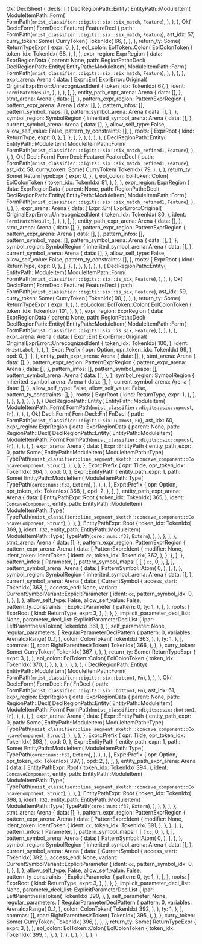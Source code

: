 Ok(
    DeclSheet {
        decls: [
            (
                DeclRegionPath::Entity(
                    EntityPath::ModuleItem(
                        ModuleItemPath::Form(
                            FormPath(`mnist_classifier::digits::six::six_match`, `Feature`),
                        ),
                    ),
                ),
                Ok(
                    Decl::Form(
                        FormDecl::Feature(
                            FeatureDecl {
                                path: FormPath(`mnist_classifier::digits::six::six_match`, `Feature`),
                                ast_idx: 57,
                                curry_token: Some(
                                    CurryToken(
                                        TokenIdx(
                                            66,
                                        ),
                                    ),
                                ),
                                return_ty: Some(
                                    ReturnTypeExpr {
                                        expr: 0,
                                    },
                                ),
                                eol_colon: EolToken::Colon(
                                    EolColonToken {
                                        token_idx: TokenIdx(
                                            68,
                                        ),
                                    },
                                ),
                                expr_region: ExprRegion {
                                    data: ExprRegionData {
                                        parent: None,
                                        path: RegionPath::Decl(
                                            DeclRegionPath::Entity(
                                                EntityPath::ModuleItem(
                                                    ModuleItemPath::Form(
                                                        FormPath(`mnist_classifier::digits::six::six_match`, `Feature`),
                                                    ),
                                                ),
                                            ),
                                        ),
                                        expr_arena: Arena {
                                            data: [
                                                Expr::Err(
                                                    ExprError::Original(
                                                        OriginalExprError::UnrecognizedIdent {
                                                            token_idx: TokenIdx(
                                                                67,
                                                            ),
                                                            ident: `FermiMatchResult`,
                                                        },
                                                    ),
                                                ),
                                            ],
                                        },
                                        entity_path_expr_arena: Arena {
                                            data: [],
                                        },
                                        stmt_arena: Arena {
                                            data: [],
                                        },
                                        pattern_expr_region: PatternExprRegion {
                                            pattern_expr_arena: Arena {
                                                data: [],
                                            },
                                            pattern_infos: [],
                                            pattern_symbol_maps: [],
                                            pattern_symbol_arena: Arena {
                                                data: [],
                                            },
                                        },
                                        symbol_region: SymbolRegion {
                                            inherited_symbol_arena: Arena {
                                                data: [],
                                            },
                                            current_symbol_arena: Arena {
                                                data: [],
                                            },
                                            allow_self_type: False,
                                            allow_self_value: False,
                                            pattern_ty_constraints: [],
                                        },
                                        roots: [
                                            ExprRoot {
                                                kind: ReturnType,
                                                expr: 0,
                                            },
                                        ],
                                    },
                                },
                            },
                        ),
                    ),
                ),
            ),
            (
                DeclRegionPath::Entity(
                    EntityPath::ModuleItem(
                        ModuleItemPath::Form(
                            FormPath(`mnist_classifier::digits::six::six_match_refined1`, `Feature`),
                        ),
                    ),
                ),
                Ok(
                    Decl::Form(
                        FormDecl::Feature(
                            FeatureDecl {
                                path: FormPath(`mnist_classifier::digits::six::six_match_refined1`, `Feature`),
                                ast_idx: 58,
                                curry_token: Some(
                                    CurryToken(
                                        TokenIdx(
                                            79,
                                        ),
                                    ),
                                ),
                                return_ty: Some(
                                    ReturnTypeExpr {
                                        expr: 0,
                                    },
                                ),
                                eol_colon: EolToken::Colon(
                                    EolColonToken {
                                        token_idx: TokenIdx(
                                            81,
                                        ),
                                    },
                                ),
                                expr_region: ExprRegion {
                                    data: ExprRegionData {
                                        parent: None,
                                        path: RegionPath::Decl(
                                            DeclRegionPath::Entity(
                                                EntityPath::ModuleItem(
                                                    ModuleItemPath::Form(
                                                        FormPath(`mnist_classifier::digits::six::six_match_refined1`, `Feature`),
                                                    ),
                                                ),
                                            ),
                                        ),
                                        expr_arena: Arena {
                                            data: [
                                                Expr::Err(
                                                    ExprError::Original(
                                                        OriginalExprError::UnrecognizedIdent {
                                                            token_idx: TokenIdx(
                                                                80,
                                                            ),
                                                            ident: `FermiMatchResult`,
                                                        },
                                                    ),
                                                ),
                                            ],
                                        },
                                        entity_path_expr_arena: Arena {
                                            data: [],
                                        },
                                        stmt_arena: Arena {
                                            data: [],
                                        },
                                        pattern_expr_region: PatternExprRegion {
                                            pattern_expr_arena: Arena {
                                                data: [],
                                            },
                                            pattern_infos: [],
                                            pattern_symbol_maps: [],
                                            pattern_symbol_arena: Arena {
                                                data: [],
                                            },
                                        },
                                        symbol_region: SymbolRegion {
                                            inherited_symbol_arena: Arena {
                                                data: [],
                                            },
                                            current_symbol_arena: Arena {
                                                data: [],
                                            },
                                            allow_self_type: False,
                                            allow_self_value: False,
                                            pattern_ty_constraints: [],
                                        },
                                        roots: [
                                            ExprRoot {
                                                kind: ReturnType,
                                                expr: 0,
                                            },
                                        ],
                                    },
                                },
                            },
                        ),
                    ),
                ),
            ),
            (
                DeclRegionPath::Entity(
                    EntityPath::ModuleItem(
                        ModuleItemPath::Form(
                            FormPath(`mnist_classifier::digits::six::is_six`, `Feature`),
                        ),
                    ),
                ),
                Ok(
                    Decl::Form(
                        FormDecl::Feature(
                            FeatureDecl {
                                path: FormPath(`mnist_classifier::digits::six::is_six`, `Feature`),
                                ast_idx: 59,
                                curry_token: Some(
                                    CurryToken(
                                        TokenIdx(
                                            98,
                                        ),
                                    ),
                                ),
                                return_ty: Some(
                                    ReturnTypeExpr {
                                        expr: 1,
                                    },
                                ),
                                eol_colon: EolToken::Colon(
                                    EolColonToken {
                                        token_idx: TokenIdx(
                                            101,
                                        ),
                                    },
                                ),
                                expr_region: ExprRegion {
                                    data: ExprRegionData {
                                        parent: None,
                                        path: RegionPath::Decl(
                                            DeclRegionPath::Entity(
                                                EntityPath::ModuleItem(
                                                    ModuleItemPath::Form(
                                                        FormPath(`mnist_classifier::digits::six::is_six`, `Feature`),
                                                    ),
                                                ),
                                            ),
                                        ),
                                        expr_arena: Arena {
                                            data: [
                                                Expr::Err(
                                                    ExprError::Original(
                                                        OriginalExprError::UnrecognizedIdent {
                                                            token_idx: TokenIdx(
                                                                100,
                                                            ),
                                                            ident: `MnistLabel`,
                                                        },
                                                    ),
                                                ),
                                                Expr::Prefix {
                                                    opr: Option,
                                                    opr_token_idx: TokenIdx(
                                                        99,
                                                    ),
                                                    opd: 0,
                                                },
                                            ],
                                        },
                                        entity_path_expr_arena: Arena {
                                            data: [],
                                        },
                                        stmt_arena: Arena {
                                            data: [],
                                        },
                                        pattern_expr_region: PatternExprRegion {
                                            pattern_expr_arena: Arena {
                                                data: [],
                                            },
                                            pattern_infos: [],
                                            pattern_symbol_maps: [],
                                            pattern_symbol_arena: Arena {
                                                data: [],
                                            },
                                        },
                                        symbol_region: SymbolRegion {
                                            inherited_symbol_arena: Arena {
                                                data: [],
                                            },
                                            current_symbol_arena: Arena {
                                                data: [],
                                            },
                                            allow_self_type: False,
                                            allow_self_value: False,
                                            pattern_ty_constraints: [],
                                        },
                                        roots: [
                                            ExprRoot {
                                                kind: ReturnType,
                                                expr: 1,
                                            },
                                        ],
                                    },
                                },
                            },
                        ),
                    ),
                ),
            ),
            (
                DeclRegionPath::Entity(
                    EntityPath::ModuleItem(
                        ModuleItemPath::Form(
                            FormPath(`mnist_classifier::digits::six::upmost`, `Fn`),
                        ),
                    ),
                ),
                Ok(
                    Decl::Form(
                        FormDecl::Fn(
                            FnDecl {
                                path: FormPath(`mnist_classifier::digits::six::upmost`, `Fn`),
                                ast_idx: 60,
                                expr_region: ExprRegion {
                                    data: ExprRegionData {
                                        parent: None,
                                        path: RegionPath::Decl(
                                            DeclRegionPath::Entity(
                                                EntityPath::ModuleItem(
                                                    ModuleItemPath::Form(
                                                        FormPath(`mnist_classifier::digits::six::upmost`, `Fn`),
                                                    ),
                                                ),
                                            ),
                                        ),
                                        expr_arena: Arena {
                                            data: [
                                                Expr::EntityPath {
                                                    entity_path_expr: 0,
                                                    path: Some(
                                                        EntityPath::ModuleItem(
                                                            ModuleItemPath::Type(
                                                                TypePath(`mnist_classifier::line_segment_sketch::concave_component::ConcaveComponent`, `Struct`),
                                                            ),
                                                        ),
                                                    ),
                                                },
                                                Expr::Prefix {
                                                    opr: Tilde,
                                                    opr_token_idx: TokenIdx(
                                                        364,
                                                    ),
                                                    opd: 0,
                                                },
                                                Expr::EntityPath {
                                                    entity_path_expr: 1,
                                                    path: Some(
                                                        EntityPath::ModuleItem(
                                                            ModuleItemPath::Type(
                                                                TypePath(`core::num::f32`, `Extern`),
                                                            ),
                                                        ),
                                                    ),
                                                },
                                                Expr::Prefix {
                                                    opr: Option,
                                                    opr_token_idx: TokenIdx(
                                                        368,
                                                    ),
                                                    opd: 2,
                                                },
                                            ],
                                        },
                                        entity_path_expr_arena: Arena {
                                            data: [
                                                EntityPathExpr::Root {
                                                    token_idx: TokenIdx(
                                                        365,
                                                    ),
                                                    ident: `ConcaveComponent`,
                                                    entity_path: EntityPath::ModuleItem(
                                                        ModuleItemPath::Type(
                                                            TypePath(`mnist_classifier::line_segment_sketch::concave_component::ConcaveComponent`, `Struct`),
                                                        ),
                                                    ),
                                                },
                                                EntityPathExpr::Root {
                                                    token_idx: TokenIdx(
                                                        369,
                                                    ),
                                                    ident: `f32`,
                                                    entity_path: EntityPath::ModuleItem(
                                                        ModuleItemPath::Type(
                                                            TypePath(`core::num::f32`, `Extern`),
                                                        ),
                                                    ),
                                                },
                                            ],
                                        },
                                        stmt_arena: Arena {
                                            data: [],
                                        },
                                        pattern_expr_region: PatternExprRegion {
                                            pattern_expr_arena: Arena {
                                                data: [
                                                    PatternExpr::Ident {
                                                        modifier: None,
                                                        ident_token: IdentToken {
                                                            ident: `cc`,
                                                            token_idx: TokenIdx(
                                                                362,
                                                            ),
                                                        },
                                                    },
                                                ],
                                            },
                                            pattern_infos: [
                                                Parameter,
                                            ],
                                            pattern_symbol_maps: [
                                                [
                                                    (
                                                        `cc`,
                                                        0,
                                                    ),
                                                ],
                                            ],
                                            pattern_symbol_arena: Arena {
                                                data: [
                                                    PatternSymbol::Atom(
                                                        0,
                                                    ),
                                                ],
                                            },
                                        },
                                        symbol_region: SymbolRegion {
                                            inherited_symbol_arena: Arena {
                                                data: [],
                                            },
                                            current_symbol_arena: Arena {
                                                data: [
                                                    CurrentSymbol {
                                                        access_start: TokenIdx(
                                                            363,
                                                        ),
                                                        access_end: None,
                                                        variant: CurrentSymbolVariant::ExplicitParameter {
                                                            ident: `cc`,
                                                            pattern_symbol_idx: 0,
                                                        },
                                                    },
                                                ],
                                            },
                                            allow_self_type: False,
                                            allow_self_value: False,
                                            pattern_ty_constraints: [
                                                ExplicitParameter {
                                                    pattern: 0,
                                                    ty: 1,
                                                },
                                            ],
                                        },
                                        roots: [
                                            ExprRoot {
                                                kind: ReturnType,
                                                expr: 3,
                                            },
                                        ],
                                    },
                                },
                                implicit_parameter_decl_list: None,
                                parameter_decl_list: ExplicitParameterDeclList {
                                    lpar: LeftParenthesisToken(
                                        TokenIdx(
                                            361,
                                        ),
                                    ),
                                    self_parameter: None,
                                    regular_parameters: [
                                        RegularParameterDeclPattern {
                                            pattern: 0,
                                            variables: ArenaIdxRange(
                                                0..1,
                                            ),
                                            colon: ColonToken(
                                                TokenIdx(
                                                    363,
                                                ),
                                            ),
                                            ty: 1,
                                        },
                                    ],
                                    commas: [],
                                    rpar: RightParenthesisToken(
                                        TokenIdx(
                                            366,
                                        ),
                                    ),
                                },
                                curry_token: Some(
                                    CurryToken(
                                        TokenIdx(
                                            367,
                                        ),
                                    ),
                                ),
                                return_ty: Some(
                                    ReturnTypeExpr {
                                        expr: 3,
                                    },
                                ),
                                eol_colon: EolToken::Colon(
                                    EolColonToken {
                                        token_idx: TokenIdx(
                                            370,
                                        ),
                                    },
                                ),
                            },
                        ),
                    ),
                ),
            ),
            (
                DeclRegionPath::Entity(
                    EntityPath::ModuleItem(
                        ModuleItemPath::Form(
                            FormPath(`mnist_classifier::digits::six::bottom1`, `Fn`),
                        ),
                    ),
                ),
                Ok(
                    Decl::Form(
                        FormDecl::Fn(
                            FnDecl {
                                path: FormPath(`mnist_classifier::digits::six::bottom1`, `Fn`),
                                ast_idx: 61,
                                expr_region: ExprRegion {
                                    data: ExprRegionData {
                                        parent: None,
                                        path: RegionPath::Decl(
                                            DeclRegionPath::Entity(
                                                EntityPath::ModuleItem(
                                                    ModuleItemPath::Form(
                                                        FormPath(`mnist_classifier::digits::six::bottom1`, `Fn`),
                                                    ),
                                                ),
                                            ),
                                        ),
                                        expr_arena: Arena {
                                            data: [
                                                Expr::EntityPath {
                                                    entity_path_expr: 0,
                                                    path: Some(
                                                        EntityPath::ModuleItem(
                                                            ModuleItemPath::Type(
                                                                TypePath(`mnist_classifier::line_segment_sketch::concave_component::ConcaveComponent`, `Struct`),
                                                            ),
                                                        ),
                                                    ),
                                                },
                                                Expr::Prefix {
                                                    opr: Tilde,
                                                    opr_token_idx: TokenIdx(
                                                        393,
                                                    ),
                                                    opd: 0,
                                                },
                                                Expr::EntityPath {
                                                    entity_path_expr: 1,
                                                    path: Some(
                                                        EntityPath::ModuleItem(
                                                            ModuleItemPath::Type(
                                                                TypePath(`core::num::f32`, `Extern`),
                                                            ),
                                                        ),
                                                    ),
                                                },
                                                Expr::Prefix {
                                                    opr: Option,
                                                    opr_token_idx: TokenIdx(
                                                        397,
                                                    ),
                                                    opd: 2,
                                                },
                                            ],
                                        },
                                        entity_path_expr_arena: Arena {
                                            data: [
                                                EntityPathExpr::Root {
                                                    token_idx: TokenIdx(
                                                        394,
                                                    ),
                                                    ident: `ConcaveComponent`,
                                                    entity_path: EntityPath::ModuleItem(
                                                        ModuleItemPath::Type(
                                                            TypePath(`mnist_classifier::line_segment_sketch::concave_component::ConcaveComponent`, `Struct`),
                                                        ),
                                                    ),
                                                },
                                                EntityPathExpr::Root {
                                                    token_idx: TokenIdx(
                                                        398,
                                                    ),
                                                    ident: `f32`,
                                                    entity_path: EntityPath::ModuleItem(
                                                        ModuleItemPath::Type(
                                                            TypePath(`core::num::f32`, `Extern`),
                                                        ),
                                                    ),
                                                },
                                            ],
                                        },
                                        stmt_arena: Arena {
                                            data: [],
                                        },
                                        pattern_expr_region: PatternExprRegion {
                                            pattern_expr_arena: Arena {
                                                data: [
                                                    PatternExpr::Ident {
                                                        modifier: None,
                                                        ident_token: IdentToken {
                                                            ident: `cc`,
                                                            token_idx: TokenIdx(
                                                                391,
                                                            ),
                                                        },
                                                    },
                                                ],
                                            },
                                            pattern_infos: [
                                                Parameter,
                                            ],
                                            pattern_symbol_maps: [
                                                [
                                                    (
                                                        `cc`,
                                                        0,
                                                    ),
                                                ],
                                            ],
                                            pattern_symbol_arena: Arena {
                                                data: [
                                                    PatternSymbol::Atom(
                                                        0,
                                                    ),
                                                ],
                                            },
                                        },
                                        symbol_region: SymbolRegion {
                                            inherited_symbol_arena: Arena {
                                                data: [],
                                            },
                                            current_symbol_arena: Arena {
                                                data: [
                                                    CurrentSymbol {
                                                        access_start: TokenIdx(
                                                            392,
                                                        ),
                                                        access_end: None,
                                                        variant: CurrentSymbolVariant::ExplicitParameter {
                                                            ident: `cc`,
                                                            pattern_symbol_idx: 0,
                                                        },
                                                    },
                                                ],
                                            },
                                            allow_self_type: False,
                                            allow_self_value: False,
                                            pattern_ty_constraints: [
                                                ExplicitParameter {
                                                    pattern: 0,
                                                    ty: 1,
                                                },
                                            ],
                                        },
                                        roots: [
                                            ExprRoot {
                                                kind: ReturnType,
                                                expr: 3,
                                            },
                                        ],
                                    },
                                },
                                implicit_parameter_decl_list: None,
                                parameter_decl_list: ExplicitParameterDeclList {
                                    lpar: LeftParenthesisToken(
                                        TokenIdx(
                                            390,
                                        ),
                                    ),
                                    self_parameter: None,
                                    regular_parameters: [
                                        RegularParameterDeclPattern {
                                            pattern: 0,
                                            variables: ArenaIdxRange(
                                                0..1,
                                            ),
                                            colon: ColonToken(
                                                TokenIdx(
                                                    392,
                                                ),
                                            ),
                                            ty: 1,
                                        },
                                    ],
                                    commas: [],
                                    rpar: RightParenthesisToken(
                                        TokenIdx(
                                            395,
                                        ),
                                    ),
                                },
                                curry_token: Some(
                                    CurryToken(
                                        TokenIdx(
                                            396,
                                        ),
                                    ),
                                ),
                                return_ty: Some(
                                    ReturnTypeExpr {
                                        expr: 3,
                                    },
                                ),
                                eol_colon: EolToken::Colon(
                                    EolColonToken {
                                        token_idx: TokenIdx(
                                            399,
                                        ),
                                    },
                                ),
                            },
                        ),
                    ),
                ),
            ),
        ],
    },
)